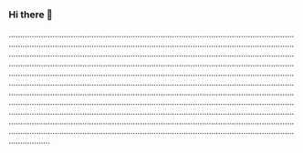 ### Hi there 👋

......................................................................................................................................................................................................................................................................................................................................................................................................................................................................................................................................................................................................................................................................................................................................................................................................................................................................................................................................................................................................................................................................................................................................................................................................................................................................................................................................................................................................................................